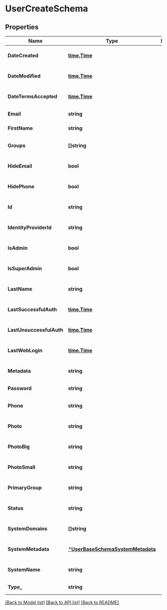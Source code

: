 # UserCreateSchema

## Properties
Name | Type | Description | Notes
------------ | ------------- | ------------- | -------------
**DateCreated** | [**time.Time**](time.Time.md) |  | [optional] [default to null]
**DateModified** | [**time.Time**](time.Time.md) |  | [optional] [default to null]
**DateTermsAccepted** | [**time.Time**](time.Time.md) |  | [optional] [default to null]
**Email** | **string** |  | [default to null]
**FirstName** | **string** |  | [default to null]
**Groups** | **[]string** |  | [optional] [default to null]
**HideEmail** | **bool** |  | [optional] [default to null]
**HidePhone** | **bool** |  | [optional] [default to null]
**Id** | **string** |  | [optional] [default to null]
**IdentityProviderId** | **string** |  | [optional] [default to null]
**IsAdmin** | **bool** |  | [optional] [default to null]
**IsSuperAdmin** | **bool** |  | [optional] [default to null]
**LastName** | **string** |  | [optional] [default to null]
**LastSuccessfulAuth** | [**time.Time**](time.Time.md) |  | [optional] [default to null]
**LastUnsuccessfulAuth** | [**time.Time**](time.Time.md) |  | [optional] [default to null]
**LastWebLogin** | [**time.Time**](time.Time.md) |  | [optional] [default to null]
**Metadata** | **string** |  | [optional] [default to null]
**Password** | **string** |  | [default to null]
**Phone** | **string** |  | [optional] [default to null]
**Photo** | **string** |  | [optional] [default to null]
**PhotoBig** | **string** |  | [optional] [default to null]
**PhotoSmall** | **string** |  | [optional] [default to null]
**PrimaryGroup** | **string** |  | [optional] [default to null]
**Status** | **string** |  | [optional] [default to null]
**SystemDomains** | **[]string** |  | [optional] [default to null]
**SystemMetadata** | [***UserBaseSchemaSystemMetadata**](UserBaseSchema_system_metadata.md) |  | [optional] [default to null]
**SystemName** | **string** |  | [optional] [default to null]
**Type_** | **string** |  | [default to null]

[[Back to Model list]](../README.md#documentation-for-models) [[Back to API list]](../README.md#documentation-for-api-endpoints) [[Back to README]](../README.md)


